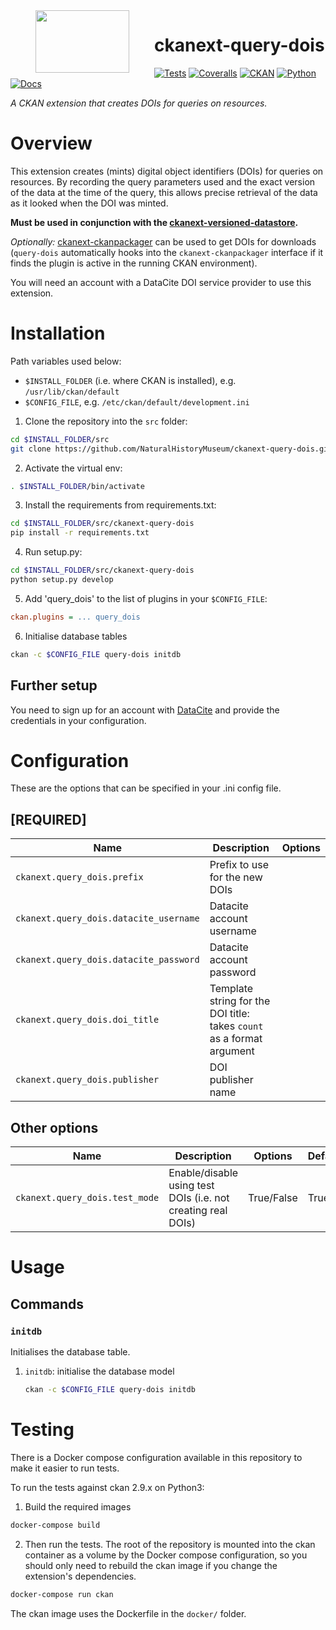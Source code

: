 <!--header-start-->
<img src=".github/nhm-logo.svg" align="left" width="150px" height="100px" hspace="40"/>

# ckanext-query-dois

[![Tests](https://img.shields.io/github/workflow/status/NaturalHistoryMuseum/ckanext-query-dois/Tests?style=flat-square)](https://github.com/NaturalHistoryMuseum/ckanext-query-dois/actions/workflows/main.yml)
[![Coveralls](https://img.shields.io/coveralls/github/NaturalHistoryMuseum/ckanext-query-dois/main?style=flat-square)](https://coveralls.io/github/NaturalHistoryMuseum/ckanext-query-dois)
[![CKAN](https://img.shields.io/badge/ckan-2.9.1-orange.svg?style=flat-square)](https://github.com/ckan/ckan)
[![Python](https://img.shields.io/badge/python-3.6%20%7C%203.7%20%7C%203.8-blue.svg?style=flat-square)](https://www.python.org/)
[![Docs](https://img.shields.io/readthedocs/ckanext-query-dois?style=flat-square)](https://ckanext-query-dois.readthedocs.io)

_A CKAN extension that creates DOIs for queries on resources._

<!--header-end-->

# Overview

<!--overview-start-->
This extension creates (mints) digital object identifiers (DOIs) for queries on resources. By recording the query parameters used and the exact version of the data at the time of the query, this allows precise retrieval of the data as it looked when the DOI was minted.

**Must be used in conjunction with the [ckanext-versioned-datastore](https://github.com/NaturalHistoryMuseum/ckanext-versioned-datastore).**

_Optionally:_ [ckanext-ckanpackager](https://github.com/NaturalHistoryMuseum/ckanext-ckanpackager) can be used to get DOIs for downloads (`query-dois` automatically hooks into the `ckanext-ckanpackager` interface if it finds the plugin is active in the running CKAN environment).

You will need an account with a DataCite DOI service provider to use this extension.

<!--overview-end-->

# Installation

<!--installation-start-->
Path variables used below:
- `$INSTALL_FOLDER` (i.e. where CKAN is installed), e.g. `/usr/lib/ckan/default`
- `$CONFIG_FILE`, e.g. `/etc/ckan/default/development.ini`

1. Clone the repository into the `src` folder:

  ```bash
  cd $INSTALL_FOLDER/src
  git clone https://github.com/NaturalHistoryMuseum/ckanext-query-dois.git
  ```

2. Activate the virtual env:

  ```bash
  . $INSTALL_FOLDER/bin/activate
  ```

3. Install the requirements from requirements.txt:

  ```bash
  cd $INSTALL_FOLDER/src/ckanext-query-dois
  pip install -r requirements.txt
  ```

4. Run setup.py:

  ```bash
  cd $INSTALL_FOLDER/src/ckanext-query-dois
  python setup.py develop
  ```

5. Add 'query_dois' to the list of plugins in your `$CONFIG_FILE`:

  ```ini
  ckan.plugins = ... query_dois
  ```

6. Initialise database tables

  ```bash
  ckan -c $CONFIG_FILE query-dois initdb
  ```

## Further setup

You need to sign up for an account with [DataCite](https://datacite.org) and provide the credentials in your configuration.

<!--installation-end-->

# Configuration

<!--configuration-start-->
These are the options that can be specified in your .ini config file.

## **[REQUIRED]**

Name|Description|Options
--|--|--
`ckanext.query_dois.prefix`|Prefix to use for the new DOIs|
`ckanext.query_dois.datacite_username`|Datacite account username|
`ckanext.query_dois.datacite_password`|Datacite account password|
`ckanext.query_dois.doi_title`|Template string for the DOI title: takes `count` as a format argument|
`ckanext.query_dois.publisher`|DOI publisher name|

## Other options

Name|Description|Options|Default
--|--|--|--
`ckanext.query_dois.test_mode`|Enable/disable using test DOIs (i.e. not creating real DOIs)|True/False|True

<!--configuration-end-->

# Usage

<!--usage-start-->
## Commands

### `initdb`
Initialises the database table.

1. `initdb`: initialise the database model
    ```bash
    ckan -c $CONFIG_FILE query-dois initdb
    ```

<!--usage-end-->

# Testing

<!--testing-start-->
There is a Docker compose configuration available in this repository to make it easier to run tests.

To run the tests against ckan 2.9.x on Python3:

1. Build the required images
```bash
docker-compose build
```

2. Then run the tests.
   The root of the repository is mounted into the ckan container as a volume by the Docker compose
   configuration, so you should only need to rebuild the ckan image if you change the extension's
   dependencies.
```bash
docker-compose run ckan
```

The ckan image uses the Dockerfile in the `docker/` folder.

<!--testing-end-->

